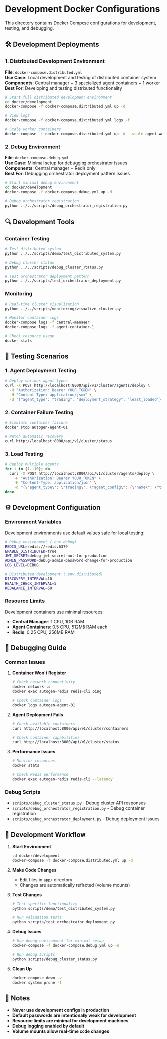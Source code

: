 # Development Docker Configurations

This directory contains Docker Compose configurations for development, testing, and debugging.

## 🛠️ Development Deployments

### 1. Distributed Development Environment
**File**: `docker-compose.distributed.yml`  
**Use Case**: Local development and testing of distributed container system  
**Components**: Central manager + 3 specialized agent containers + 1 worker  
**Best For**: Developing and testing distributed functionality  

```bash
# Start full distributed development environment
cd docker/development
docker-compose -f docker-compose.distributed.yml up -d

# View logs
docker-compose -f docker-compose.distributed.yml logs -f

# Scale worker containers
docker-compose -f docker-compose.distributed.yml up -d --scale agent-worker-1=3
```

### 2. Debug Environment
**File**: `docker-compose.debug.yml`  
**Use Case**: Minimal setup for debugging orchestrator issues  
**Components**: Central manager + Redis only  
**Best For**: Debugging orchestrator deployment pattern issues  

```bash
# Start minimal debug environment
cd docker/development
docker-compose -f docker-compose.debug.yml up -d

# Debug orchestrator registration
python ../../scripts/debug_orchestrator_registration.py
```

## 🔍 Development Tools

### Container Testing
```bash
# Test distributed system
python ../../scripts/demo/test_distributed_system.py

# Debug cluster status
python ../../scripts/debug_cluster_status.py

# Test orchestrator deployment pattern
python ../../scripts/test_orchestrator_deployment.py
```

### Monitoring
```bash
# Real-time cluster visualization
python ../../scripts/monitoring/visualize_cluster.py

# Monitor container logs
docker-compose logs -f central-manager
docker-compose logs -f agent-container-1

# Check resource usage
docker stats
```

## 🧪 Testing Scenarios

### 1. Agent Deployment Testing
```bash
# Deploy various agent types
curl -X POST http://localhost:8000/api/v1/cluster/agents/deploy \
  -H "Authorization: Bearer YOUR_TOKEN" \
  -H "Content-Type: application/json" \
  -d '{"agent_type": "trading", "deployment_strategy": "least_loaded"}'
```

### 2. Container Failure Testing
```bash
# Simulate container failure
docker stop autogen-agent-01

# Watch automatic recovery
curl http://localhost:8000/api/v1/cluster/status
```

### 3. Load Testing
```bash
# Deploy multiple agents
for i in {1..10}; do
  curl -X POST http://localhost:8000/api/v1/cluster/agents/deploy \
    -H "Authorization: Bearer YOUR_TOKEN" \
    -H "Content-Type: application/json" \
    -d "{\"agent_type\": \"trading\", \"agent_config\": {\"name\": \"trader_$i\"}}"
done
```

## ⚙️ Development Configuration

### Environment Variables
Development environments use default values safe for local testing:

```bash
# Debug environment (.env.debug)
REDIS_URL=redis://redis:6379
ENABLE_DISTRIBUTED=true
JWT_SECRET=debug-jwt-secret-not-for-production
ADMIN_PASSWORD=debug-admin-password-change-for-production
LOG_LEVEL=DEBUG

# Distributed development (.env.distributed)
DISCOVERY_INTERVAL=10
HEALTH_CHECK_INTERVAL=5
REBALANCE_INTERVAL=60
```

### Resource Limits
Development containers use minimal resources:

- **Central Manager**: 1 CPU, 1GB RAM
- **Agent Containers**: 0.5 CPU, 512MB RAM each
- **Redis**: 0.25 CPU, 256MB RAM

## 🐛 Debugging Guide

### Common Issues

1. **Container Won't Register**
   ```bash
   # Check network connectivity
   docker network ls
   docker exec autogen-redis redis-cli ping
   
   # Check container logs
   docker logs autogen-agent-01
   ```

2. **Agent Deployment Fails**
   ```bash
   # Check available containers
   curl http://localhost:8000/api/v1/cluster/containers
   
   # Check container capabilities
   curl http://localhost:8000/api/v1/cluster/status
   ```

3. **Performance Issues**
   ```bash
   # Monitor resources
   docker stats
   
   # Check Redis performance
   docker exec autogen-redis redis-cli --latency
   ```

### Debug Scripts
- `scripts/debug_cluster_status.py` - Debug cluster API responses
- `scripts/debug_orchestrator_registration.py` - Debug container registration
- `scripts/debug_orchestrator_deployment.py` - Debug deployment issues

## 🔄 Development Workflow

1. **Start Environment**
   ```bash
   cd docker/development
   docker-compose -f docker-compose.distributed.yml up -d
   ```

2. **Make Code Changes**
   - Edit files in `app/` directory
   - Changes are automatically reflected (volume mounts)

3. **Test Changes**
   ```bash
   # Test specific functionality
   python scripts/demo/test_distributed_system.py
   
   # Run validation tests
   python scripts/test_orchestrator_deployment.py
   ```

4. **Debug Issues**
   ```bash
   # Use debug environment for minimal setup
   docker-compose -f docker-compose.debug.yml up -d
   
   # Run debug scripts
   python scripts/debug_cluster_status.py
   ```

5. **Clean Up**
   ```bash
   docker-compose down -v
   docker system prune -f
   ```

## 📝 Notes

- **Never use development configs in production**
- **Default passwords are intentionally weak for development**
- **Resource limits are minimal for development machines**
- **Debug logging enabled by default**
- **Volume mounts allow real-time code changes**